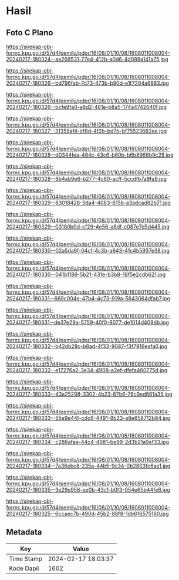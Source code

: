 # Hasil

## Foto C Plano

https://sirekap-obj-formc.kpu.go.id/57d4/pemilu/pdpr/16/08/01/10/08/1608011008004-20240217-180324--aa268531-77e4-412b-a0d6-4d088a141a75.jpg

https://sirekap-obj-formc.kpu.go.id/57d4/pemilu/pdpr/16/08/01/10/08/1608011008004-20240217-180326--bd796fab-7d73-473b-b90d-e1f7204a6883.jpg

https://sirekap-obj-formc.kpu.go.id/57d4/pemilu/pdpr/16/08/01/10/08/1608011008004-20240217-180326--bcfe9fa0-a8d2-481e-b8a5-174a4742640f.jpg

https://sirekap-obj-formc.kpu.go.id/57d4/pemilu/pdpr/16/08/01/10/08/1608011008004-20240217-180327--31358af4-cf8d-4f2b-bd7b-bf75523682ee.jpg

https://sirekap-obj-formc.kpu.go.id/57d4/pemilu/pdpr/16/08/01/10/08/1608011008004-20240217-180328--d0344fea-484c-43c6-b60b-b6b8968b9c28.jpg

https://sirekap-obj-formc.kpu.go.id/57d4/pemilu/pdpr/16/08/01/10/08/1608011008004-20240217-180328--8b4ab9e6-b277-4c60-acff-5ccdfb7a9fa9.jpg

https://sirekap-obj-formc.kpu.go.id/57d4/pemilu/pdpr/16/08/01/10/08/1608011008004-20240217-180329--83018428-3da4-4083-815b-a3adcad82b71.jpg

https://sirekap-obj-formc.kpu.go.id/57d4/pemilu/pdpr/16/08/01/10/08/1608011008004-20240217-180329--03180b0d-cf29-4e56-a8df-c087e7d5d445.jpg

https://sirekap-obj-formc.kpu.go.id/57d4/pemilu/pdpr/16/08/01/10/08/1608011008004-20240217-180330--02a5da6f-04cf-4c3b-a643-41c4b5937e38.jpg

https://sirekap-obj-formc.kpu.go.id/57d4/pemilu/pdpr/16/08/01/10/08/1608011008004-20240217-180330--041b1189-5b21-431e-b3b8-18f5e2cdb621.jpg

https://sirekap-obj-formc.kpu.go.id/57d4/pemilu/pdpr/16/08/01/10/08/1608011008004-20240217-180331--669c004e-47b4-4c73-919a-5643064dfab7.jpg

https://sirekap-obj-formc.kpu.go.id/57d4/pemilu/pdpr/16/08/01/10/08/1608011008004-20240217-180331--de37e29a-5759-40f0-8077-de1014d409db.jpg

https://sirekap-obj-formc.kpu.go.id/57d4/pemilu/pdpr/16/08/01/10/08/1608011008004-20240217-180332--b42db28c-b8ad-4f33-9087-f3f7916eafa0.jpg

https://sirekap-obj-formc.kpu.go.id/57d4/pemilu/pdpr/16/08/01/10/08/1608011008004-20240217-180332--e17276a2-3e34-4908-a2ef-dfefa460775d.jpg

https://sirekap-obj-formc.kpu.go.id/57d4/pemilu/pdpr/16/08/01/10/08/1608011008004-20240217-180333--43a25298-3302-4b23-87b6-76c9ed661a35.jpg

https://sirekap-obj-formc.kpu.go.id/57d4/pemilu/pdpr/16/08/01/10/08/1608011008004-20240217-180333--55e9e44f-cdc6-4491-8b23-a8e658712b84.jpg

https://sirekap-obj-formc.kpu.go.id/57d4/pemilu/pdpr/16/08/01/10/08/1608011008004-20240217-180334--c286afae-44c4-4981-be99-2d3b21a9ef33.jpg

https://sirekap-obj-formc.kpu.go.id/57d4/pemilu/pdpr/16/08/01/10/08/1608011008004-20240217-180334--7a36ebc8-235a-44b5-9c34-0b2803fc6ae1.jpg

https://sirekap-obj-formc.kpu.go.id/57d4/pemilu/pdpr/16/08/01/10/08/1608011008004-20240217-180335--3e29e958-ee0b-43c1-b0f3-054e65b44fe6.jpg

https://sirekap-obj-formc.kpu.go.id/57d4/pemilu/pdpr/16/08/01/10/08/1608011008004-20240217-180325--6ccaec7b-490d-45b2-88f8-1db616575160.jpg


## Metadata

| Key        | Value               |
| ---------- | ------------------- |
| Time Stamp | 2024-02-17 18:03:37 |
| Kode Dapil | 1602                |



